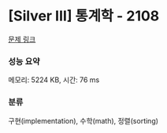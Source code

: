 # [Silver III] 통계학 - 2108 

[문제 링크](https://www.acmicpc.net/problem/2108) 

### 성능 요약

메모리: 5224 KB, 시간: 76 ms

### 분류

구현(implementation), 수학(math), 정렬(sorting)

